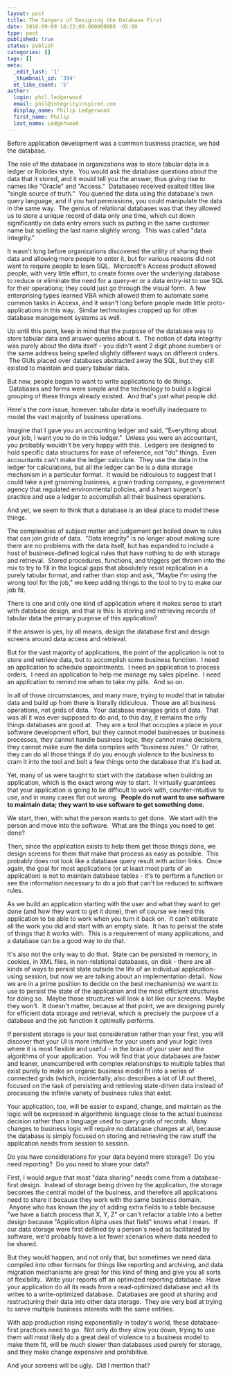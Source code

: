 ```yaml
---
layout: post
title: The Dangers of Designing the Database First
date: 2016-09-09 18:22:09.000000000 -05:00
type: post
published: true
status: publish
categories: []
tags: []
meta:
  _edit_last: '1'
  _thumbnail_id: '394'
  et_like_count: '5'
author:
  login: phil.ledgerwood
  email: phil@integrityinspired.com
  display_name: Philip Ledgerwood
  first_name: Philip
  last_name: Ledgerwood
---
```

Before application development was a common business practice, we had the database.

The role of the database in organizations was to store tabular data in a ledger or Rolodex style.  You would ask the database questions about the data that it stored, and it would tell you the answer, thus giving rise to names like "Oracle" and "Access."  Databases received exalted titles like "single source of truth."  You queried the data using the database's own query language, and if you had permissions, you could manipulate the data in the same way.  The genius of relational databases was that they allowed us to store a unique record of data only one time, which cut down significantly on data entry errors such as putting in the same customer name but spelling the last name slightly wrong.  This was called "data integrity."

It wasn't long before organizations discovered the utility of sharing their data and allowing more people to enter it, but for various reasons did not want to require people to learn SQL.  Microsoft's Access product allowed people, with very little effort, to create forms over the underlying database to reduce or eliminate the need for a query-er or a data entry-ist to use SQL for their operations; they could just go through the visual form.  A few enterprising types learned VBA which allowed them to automate some common tasks in Access, and it wasn't long before people made little proto-applications in this way.  Similar technologies cropped up for other database management systems as well.

Up until this point, keep in mind that the purpose of the database was to store tabular data and answer queries about it.  The notion of data integrity was purely about the data itself - you didn't want 2 digit phone numbers or the same address being spelled slightly different ways on different orders.  The GUIs placed over databases abstracted away the SQL, but they still existed to maintain and query tabular data.

But now, people began to want to write applications to do things.  Databases and forms were simple and the technology to build a logical grouping of these things already existed.  And that's just what people did.

Here's the core issue, however: tabular data is woefully inadequate to model the vast majority of business operations.

Imagine that I gave you an accounting ledger and said, "Everything about your job, I want you to do in this ledger."  Unless you were an accountant, you probably wouldn't be very happy with this.  Ledgers are designed to hold specific data structures for ease of reference, not "do" things.  Even accountants can't make the ledger calculate.  They use the data in the ledger for calculations, but all the ledger can be is a data storage mechanism in a particular format.  It would be ridiculous to suggest that I could take a pet grooming business, a grain trading company, a government agency that regulated environmental policies, and a heart surgeon's practice and use a ledger to accomplish all their business operations.

And yet, we seem to think that a database is an ideal place to model these things.

The complexities of subject matter and judgement get boiled down to rules that can join grids of data.  "Data integrity" is no longer about making sure there are no problems with the data itself, but has expanded to include a host of business-defined logical rules that have nothing to do with storage and retrieval.  Stored procedures, functions, and triggers get thrown into the mix to try to fill in the logical gaps that absolutely resist replication in a purely tabular format, and rather than stop and ask, "Maybe I'm using the wrong tool for the job," we keep adding things to the tool to try to make our job fit.

There is one and only one kind of application where it makes sense to start with database design, and that is this: Is storing and retrieving records of tabular data the primary purpose of this application?

If the answer is yes, by all means, design the database first and design screens around data access and retrieval.

But for the vast majority of applications, the point of the application is not to store and retrieve data, but to accomplish some business function.  I need an application to schedule appointments.  I need an application to process orders.  I need an application to help me manage my sales pipeline.  I need an application to remind me when to take my pills.  And so on.

In all of those circumstances, and many more, trying to model that in tabular data and build up from there is literally ridiculous.  Those are all business operations, not grids of data.  Your database manages grids of data.  That was all it was ever supposed to do and, to this day, it remains the only things databases are good at.  They are a tool that occupies a place in your software development effort, but they cannot model businesses or business processes, they cannot handle business logic, they cannot make decisions, they cannot make sure the data complies with "business rules."  Or rather, they can do all those things if do you enough violence to the business to cram it into the tool and bolt a few things onto the database that it's bad at.

Yet, many of us were taught to start with the database when building an application, which is the exact wrong way to start.  It virtually guarantees that your application is going to be difficult to work with, counter-intuitive to use, and in many cases flat out wrong.  **People do not want to use software to maintain data; they want to use software to get something done.**

We start, then, with what the person wants to get done.  We start with the person and move into the software.  What are the things you need to get done?

Then, since the application exists to help them get those things done, we design screens for them that make that process as easy as possible.  This probably does not look like a database query result with action links.  Once again, the goal for most applications (or at least most parts of an application) is not to maintain database tables - it's to perform a function or see the information necessary to do a job that can't be reduced to software rules.

As we build an application starting with the user and what they want to get done (and how they want to get it done), then of course we need this application to be able to work when you turn it back on.  It can't obliterate all the work you did and start with an empty slate.  It has to persist the state of things that it works with.  This is a requirement of many applications, and a database can be a good way to do that.

It's also not the only way to do that.  State can be persisted in memory, in cookies, in XML files, in non-relational databases, on disk - there are all kinds of ways to persist state outside the life of an individual application-using session, but now we are talking about an implementation detail.  Now we are in a prime position to decide on the best mechanism(s) we want to use to persist the state of the application and the most efficient structures for doing so.  Maybe those structures will look a lot like our screens.  Maybe they won't.  It doesn't matter, because at that point, we are designing purely for efficient data storage and retrieval, which is precisely the purpose of a database and the job function it optimally performs.

If persistent storage is your last consideration rather than your first, you will discover that your UI is more intuitive for your users and your logic lives where it is most flexible and useful - in the brain of your user and the algorithms of your application.  You will find that your databases are faster and leaner, unencumbered with complex relationships to multiple tables that exist purely to make an organic business model fit into a series of connected grids (which, incidentally, also describes a lot of UI out there), focused on the task of persisting and retrieving state-driven data instead of processing the infinite variety of business rules that exist.

Your application, too, will be easier to expand, change, and maintain as the logic will be expressed in algorithmic language close to the actual business decision rather than a language used to query grids of records.  Many changes to business logic will require no database changes at all, because the database is simply focused on storing and retrieving the raw stuff the application needs from session to session.

Do you have considerations for your data beyond mere storage?  Do you need reporting?  Do you need to share your data?

First, I would argue that most "data sharing" needs come from a database-first design.  Instead of storage being driven by the application, the storage becomes the central model of the business, and therefore all applications need to share it because they work with the same business domain.  Anyone who has known the joy of adding extra fields to a table because "we have a batch process that X, Y, Z" or can't refactor a table into a better design because "Application Alpha uses that field" knows what I mean.  If our data storage were first defined by a person's need as facilitated by software, we'd probably have a lot fewer scenarios where data needed to be shared.

But they would happen, and not only that, but sometimes we need data compiled into other formats for things like reporting and archiving, and data migration mechanisms are great for this kind of thing and give you all sorts of flexibility.  Write your reports off an optimized reporting database.  Have your application do all its reads from a read-optimized database and all its writes to a write-optimized database.  Databases are good at sharing and restructuring their data into other data storage.  They are very bad at trying to serve multiple business interests with the same entities.

With app production rising exponentially in today's world, these database-first practices need to go.  Not only do they slow you down, trying to use them will most likely do a great deal of violence to a business model to make them fit, will be much slower than databases used purely for storage, and they make change expensive and prohibitive.

And your screens will be ugly.  Did I mention that?
